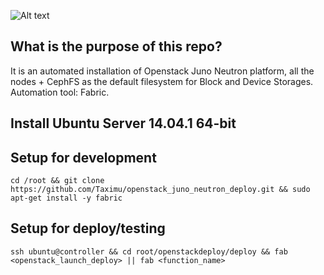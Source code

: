 ![Alt text](http://occi-wg.org/wp-content/uploads/2010/12/openstack_slide.png)
## What is the purpose of this repo?
It is an automated installation of Openstack Juno Neutron platform, all the nodes + CephFS as the default filesystem for Block and Device Storages. Automation tool: Fabric.
## Install Ubuntu Server 14.04.1 64-bit
## Setup for development
    cd /root && git clone https://github.com/Taximu/openstack_juno_neutron_deploy.git && sudo apt-get install -y fabric
## Setup for deploy/testing
    ssh ubuntu@controller && cd root/openstackdeploy/deploy && fab <openstack_launch_deploy> || fab <function_name>
